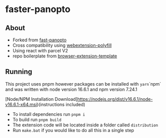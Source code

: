 # faster-panopto

## About

-   Forked from [fast-panopto](https://github.com/Relliko/fast-panopto)
-   Cross compatibility using [webextension-polyfill](https://github.com/mozilla/webextension-polyfill)
-   Using react with parcel V2
-   repo boilerplate from [browser-extension-template](https://github.com/fregante/browser-extension-template)

## Running

This project uses pnpm however packages can be installed with `yarn`\`npm` and was written with node version 16.6.1 and npm version 7.24.1

[Node/NPM Installation Download]https://nodejs.org/dist/v16.6.1/node-v16.6.1-x64.msi)(instructions included)

-   To install dependencies run `pnpm i`
-   To build run `pnpm build`
-   The extension code will be located inside a folder called `distribution`
-   Run `make.bat` if you would like to do all this in a single step
